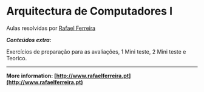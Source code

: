 Arquitectura de Computadores I
===================

Aulas resolvidas por [Rafael Ferreira](mailto:rafael.ferreira@ua.pt) 

***Conteúdos extra:***

Exercícios de preparação para as avaliações, 1 Mini teste, 2 Mini teste e Teorico.

----------

**More information: [http://www.rafaelferreira.pt](http://www.rafaelferreira.pt)**
